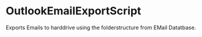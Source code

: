 # OutlookEmailExportScript
Exports Emails to harddrive using the folderstructure from EMail Datatbase.
